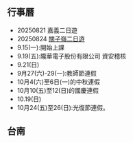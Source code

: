 ## 行事曆
- 20250821 嘉義二日遊
- 20250824 [關子嶺二日遊](關子嶺二日遊.md)
- 9.15(一):開始上課
- 9.19(五):隴華電子股份有限公司  資安稽核
- 9.21(日)
- 9月27(六)-29(一):教師節連假
- 10月4(六)至6日(一)的中秋連假
- 10月10(五)至12(日)的國慶連假
- 10.19(日)
- 10月24(五)至26(日):光復節連假。


## 台南


  
